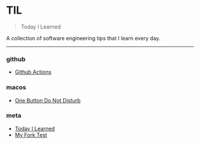 # TIL

> Today I Learned


A collection of software engineering tips that I learn every day.

---

### github

- [Github Actions](github/github-actions.md)

### macos

- [One Button Do Not Disturb](macos/one-button-do-not-disturb.md)

### meta

- [Today I Learned](meta/today-i-learned.md)
- [My Fork Test](meta/my-fork-test.md)

